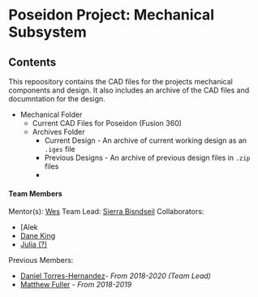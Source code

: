 # Poseidon Project: Mechanical Subsystem

## Contents
This repoository contains the CAD files for the projects mechanical components and design. It also includes an archive of the CAD files and documntation for the design.

* Mechanical Folder
  * Current CAD Files for Poseidon (Fusion 360)
  * Archives Folder
    * Current Design - An archive of current working design as an `.iges` file
    * Previous Designs - An archive of previous design files in `.zip` files
    *


#### Team Members
Mentor(s): [Wes](https://github.com/santaimpersonator)
Team Lead: [Sierra Bisndseil](https://github.com/SierraBindseil)
Collaborators:
* [Alek
* [Dane King](https://github.com/dingkane)
* [Julia (?)](https://github.com/Julia77758)

Previous Members:
* [Daniel Torres-Hernandez](https://github.com/torresdaniel17)- *From 2018-2020 (Team Lead)*
* [Matthew Fuller](https://github.com/MMFuller) - *From 2018-2019*
